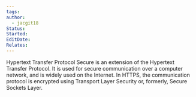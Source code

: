```yaml
---
tags: 
author:
  - jacgit18
Status: 
Started: 
EditDate: 
Relates:
---
```

Hypertext Transfer Protocol Secure is an extension of the Hypertext Transfer Protocol. It is used for secure communication over a computer network, and is widely used on the Internet. In HTTPS, the communication protocol is encrypted using Transport Layer Security or, formerly, Secure Sockets Layer.